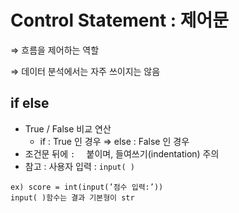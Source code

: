 # Control Statement : 제어문

⇒ 흐름을 제어하는 역할

⇒ 데이터 분석에서는 자주 쓰이지는 않음

## if else

- True / False 비교 연산
  - if : True 인 경우 ⇒ else : False 인 경우
- 조건문 뒤에 `:  `  붙이며, 들여쓰기(indentation) 주의
- 참고 : 사용자 입력 : `input( )`

```
ex) score = int(input(’점수 입력:’))
input( )함수는 결과 기본형이 str
```

